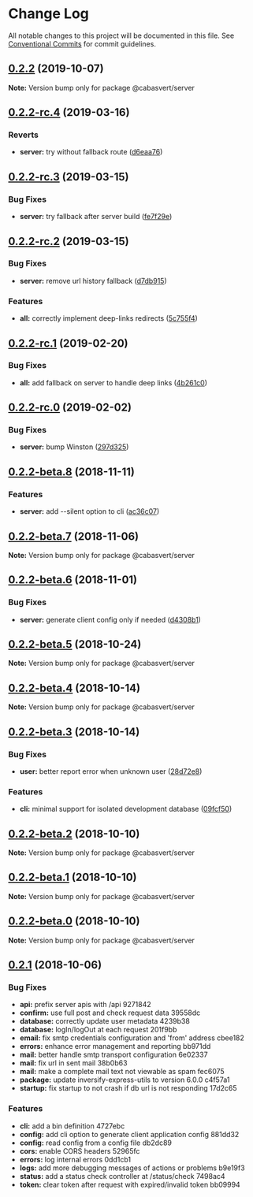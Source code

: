 # Change Log

All notable changes to this project will be documented in this file.
See [Conventional Commits](https://conventionalcommits.org) for commit guidelines.

## [0.2.2](https://github.com/cabasvert/cabasvert/compare/@cabasvert/server@0.2.2-rc.4...@cabasvert/server@0.2.2) (2019-10-07)

**Note:** Version bump only for package @cabasvert/server





## [0.2.2-rc.4](https://github.com/cabasvert/cabasvert/compare/@cabasvert/server@0.2.2-rc.3...@cabasvert/server@0.2.2-rc.4) (2019-03-16)


### Reverts

* **server:** try without fallback route ([d6eaa76](https://github.com/cabasvert/cabasvert/commit/d6eaa76))





## [0.2.2-rc.3](https://github.com/cabasvert/cabasvert/compare/@cabasvert/server@0.2.2-rc.2...@cabasvert/server@0.2.2-rc.3) (2019-03-15)


### Bug Fixes

* **server:** try fallback after server build ([fe7f29e](https://github.com/cabasvert/cabasvert/commit/fe7f29e))





## [0.2.2-rc.2](https://github.com/cabasvert/cabasvert/compare/@cabasvert/server@0.2.2-rc.1...@cabasvert/server@0.2.2-rc.2) (2019-03-15)


### Bug Fixes

* **server:** remove url history fallback ([d7db915](https://github.com/cabasvert/cabasvert/commit/d7db915))


### Features

* **all:** correctly implement deep-links redirects ([5c755f4](https://github.com/cabasvert/cabasvert/commit/5c755f4))





## [0.2.2-rc.1](https://github.com/cabasvert/cabasvert/compare/@cabasvert/server@0.2.2-rc.0...@cabasvert/server@0.2.2-rc.1) (2019-02-20)


### Bug Fixes

* **all:** add fallback on server to handle deep links ([4b261c0](https://github.com/cabasvert/cabasvert/commit/4b261c0))





## [0.2.2-rc.0](https://github.com/cabasvert/cabasvert/compare/@cabasvert/server@0.2.2-beta.8...@cabasvert/server@0.2.2-rc.0) (2019-02-02)


### Bug Fixes

* **server:** bump Winston ([297d325](https://github.com/cabasvert/cabasvert/commit/297d325))





## [0.2.2-beta.8](https://github.com/cabasvert/cabasvert/compare/@cabasvert/server@0.2.2-beta.7...@cabasvert/server@0.2.2-beta.8) (2018-11-11)


### Features

* **server:** add --silent option to cli ([ac36c07](https://github.com/cabasvert/cabasvert/commit/ac36c07))





## [0.2.2-beta.7](https://github.com/cabasvert/cabasvert/compare/@cabasvert/server@0.2.2-beta.6...@cabasvert/server@0.2.2-beta.7) (2018-11-06)

**Note:** Version bump only for package @cabasvert/server





## [0.2.2-beta.6](https://github.com/cabasvert/cabasvert/compare/@cabasvert/server@0.2.2-beta.5...@cabasvert/server@0.2.2-beta.6) (2018-11-01)


### Bug Fixes

* **server:** generate client config only if needed ([d4308b1](https://github.com/cabasvert/cabasvert/commit/d4308b1))





## [0.2.2-beta.5](https://github.com/cabasvert/cabasvert/compare/@cabasvert/server@0.2.2-beta.4...@cabasvert/server@0.2.2-beta.5) (2018-10-24)

**Note:** Version bump only for package @cabasvert/server





## [0.2.2-beta.4](https://github.com/cabasvert/cabasvert/compare/@cabasvert/server@0.2.2-beta.3...@cabasvert/server@0.2.2-beta.4) (2018-10-14)

**Note:** Version bump only for package @cabasvert/server





## [0.2.2-beta.3](https://github.com/cabasvert/cabasvert/compare/@cabasvert/server@0.2.2-beta.2...@cabasvert/server@0.2.2-beta.3) (2018-10-14)


### Bug Fixes

* **user:** better report error when unknown user ([28d72e8](https://github.com/cabasvert/cabasvert/commit/28d72e8))


### Features

* **cli:** minimal support for isolated development database ([09fcf50](https://github.com/cabasvert/cabasvert/commit/09fcf50))





## [0.2.2-beta.2](https://github.com/cabasvert/cabasvert/compare/@cabasvert/server@0.2.2-beta.1...@cabasvert/server@0.2.2-beta.2) (2018-10-10)

**Note:** Version bump only for package @cabasvert/server





## [0.2.2-beta.1](https://github.com/cabasvert/cabasvert/compare/@cabasvert/server@0.2.2-beta.0...@cabasvert/server@0.2.2-beta.1) (2018-10-10)

**Note:** Version bump only for package @cabasvert/server





## [0.2.2-beta.0](https://github.com/cabasvert/cabasvert/compare/@cabasvert/server@0.2.1...@cabasvert/server@0.2.2-beta.0) (2018-10-10)

**Note:** Version bump only for package @cabasvert/server




<a name="0.2.1"></a>
## [0.2.1](/compare/@cabasvert/server@0.2.1...@cabasvert/server@0.2.1) (2018-10-06)


### Bug Fixes

* **api:** prefix server apis with /api 9271842
* **confirm:** use full post and check request data 39558dc
* **database:** correctly update user metadata 4239b38
* **database:** logIn/logOut at each request 201f9bb
* **email:** fix smtp credentials configuration and 'from' address cbee182
* **errors:** enhance error management and reporting bb971dd
* **mail:** better handle smtp transport configuration 6e02337
* **mail:** fix url in sent mail 38b0b63
* **mail:** make a complete mail text not viewable as spam fec6075
* **package:** update inversify-express-utils to version 6.0.0 c4f57a1
* **startup:** fix startup to not crash if db url is not responding 17d2c65


### Features

* **cli:** add a bin definition 4727ebc
* **config:** add cli option to generate client application config 881dd32
* **config:** read config from a config file db2dc89
* **cors:** enable CORS headers 52965fc
* **errors:** log internal errors 0dd1cb1
* **logs:** add more debugging messages of actions or problems b9e19f3
* **status:** add a status check controller at /status/check 7498ac4
* **token:** clear token after request with expired/invalid token bb09994
